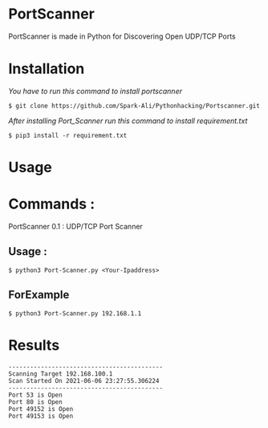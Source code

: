 # PortScanner

PortScanner is made in Python for Discovering Open UDP/TCP Ports

# Installation

*You have to run this command to install portscanner*

```
$ git clone https://github.com/Spark-Ali/Pythonhacking/Portscanner.git
```
*After installing Port_Scanner run this command to install requirement.txt*

```
$ pip3 install -r requirement.txt
```

# Usage 

 # Commands :
 PortScanner 0.1 : UDP/TCP Port Scanner

 ## Usage :
```
$ python3 Port-Scanner.py <Your-Ipaddress>
```
## ForExample
```
$ python3 Port-Scanner.py 192.168.1.1
```
# Results
```
-------------------------------------------
Scanning Target 192.168.100.1
Scan Started On 2021-06-06 23:27:55.306224
-------------------------------------------
Port 53 is Open 
Port 80 is Open 
Port 49152 is Open 
Port 49153 is Open 
```